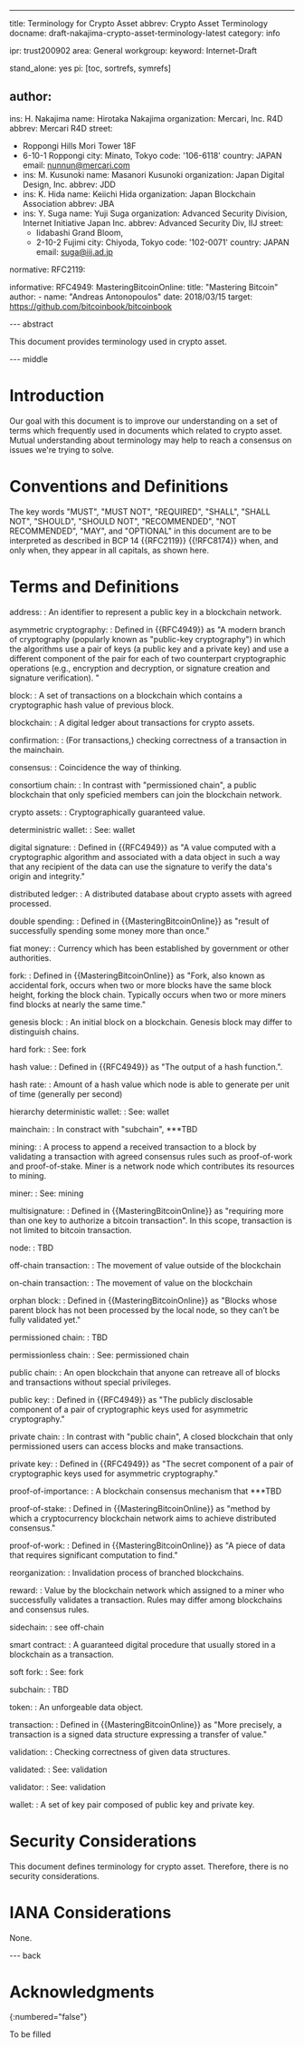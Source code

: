 ---
title: Terminology for Crypto Asset
abbrev: Crypto Asset Terminology
docname: draft-nakajima-crypto-asset-terminology-latest
category: info

ipr: trust200902
area: General
workgroup:
keyword: Internet-Draft

stand_alone: yes
pi: [toc, sortrefs, symrefs]

author:
-
   ins: H. Nakajima
   name: Hirotaka Nakajima
   organization: Mercari, Inc. R4D
   abbrev: Mercari R4D
   street:
   - Roppongi Hills Mori Tower 18F
   - 6-10-1 Roppongi
   city: Minato, Tokyo
   code: '106-6118'
   country: JAPAN
   email: nunnun@mercari.com
-
   ins: M. Kusunoki
   name: Masanori Kusunoki
   organization: Japan Digital Design, Inc.
   abbrev: JDD
-
   ins: K. Hida
   name: Keiichi Hida
   organization: Japan Blockchain Association
   abbrev: JBA
-
  ins: Y. Suga
  name: Yuji Suga
  organization: Advanced Security Division, Internet Initiative Japan Inc.
  abbrev: Advanced Security Div, IIJ
  street:
  - Iidabashi Grand Bloom,
  - 2-10-2 Fujimi
  city: Chiyoda, Tokyo
  code: '102-0071'
  country: JAPAN
  email: suga@iij.ad.jp

normative:
  RFC2119:

informative:
  RFC4949:
  MasteringBitcoinOnline:
    title: "Mastering Bitcoin"
    author:
    - name: "Andreas Antonopoulos"
    date: 2018/03/15
    target: https://github.com/bitcoinbook/bitcoinbook

--- abstract

This document provides terminology used in crypto asset.

--- middle

# Introduction

Our goal with this document is to improve our understanding on a set of terms which frequently used in documents which related to crypto asset.
Mutual understanding about terminology may help to reach a consensus on issues we're trying to solve.

# Conventions and Definitions

The key words "MUST", "MUST NOT", "REQUIRED", "SHALL", "SHALL NOT", "SHOULD",
"SHOULD NOT", "RECOMMENDED", "NOT RECOMMENDED", "MAY", and "OPTIONAL" in this
document are to be interpreted as described in BCP 14 {{RFC2119}} {{!RFC8174}}
when, and only when, they appear in all capitals, as shown here.

# Terms and Definitions

address:
: An identifier to represent a public key in a blockchain network.

asymmetric cryptography:
: Defined in {{RFC4949}} as "A modern branch of cryptography (popularly known as
  "public-key cryptography") in which the algorithms use a pair of keys (a
    public key and a private key) and use a different component of the pair
    for each of two counterpart cryptographic operations
    (e.g., encryption and decryption, or signature creation and signature verification). "

block:
: A set of transactions on a blockchain which contains a cryptographic hash value of previous block.

blockchain:
: A digital ledger about transactions for crypto assets.
<!-- : One of a method of distributed ledgers which confirms  -->

confirmation:
: (For transactions,) checking correctness of a transaction in the mainchain.

consensus:
: Coincidence the way of thinking.

consortium chain:
: In contrast with "permissioned chain", a public blockchain that only speficied members can join the blockchain network.
<!-- 加入のために登録を必要とする -->

crypto assets:
: Cryptographically guaranteed value.

deterministric wallet:
: See: wallet

digital signature:
: Defined in {{RFC4949}} as "A value computed with a cryptographic algorithm and
associated with a data object in such a way that any recipient of
the data can use the signature to verify the data's origin and
integrity."

distributed ledger:
: A distributed database about crypto assets with agreed processed.
<!-- ある方法でコンセンサスを得たバリューの分散データベース -->

double spending:
: Defined in {{MasteringBitcoinOnline}} as "result of successfully spending some money more than once."

fiat money:
: Currency which has been established by government or other authorities.

fork:
: Defined in {{MasteringBitcoinOnline}} as "Fork, also known as accidental fork, occurs when two or more blocks have the same block height, forking the block chain. Typically occurs when two or more miners find blocks at nearly the same time."
<!-- NEED MODIFICATIONS for explanation of hard fork -->

genesis block:
: An initial block on a blockchain. Genesis block may differ to distinguish chains.

hard fork:
: See: fork

hash value:
: Defined in {{RFC4949}} as "The output of a hash function.".

hash rate:
: Amount of a hash value which node is able to generate per unit of time (generally per second)

hierarchy deterministic wallet:
: See: wallet

mainchain:
: In constract with "subchain", ***TBD

mining:
: A process to append a received transaction to a block by validating a transaction with agreed consensus rules such as proof-of-work and proof-of-stake. Miner is a network node which contributes its resources to mining.

miner:
: See: mining

multisignature:
: Defined in {{MasteringBitcoinOnline}} as "requiring more than one key to authorize a bitcoin transaction". In this scope, transaction is not limited to bitcoin transaction.

node:
: TBD

off-chain transaction:
: The movement of value outside of the blockchain

on-chain transaction:
: The movement of value on the blockchain

orphan block:
: Defined in {{MasteringBitcoinOnline}} as "Blocks whose parent block has not been processed by the local node, so they can’t be fully validated yet."

permissioned chain:
: TBD
<!-- VERY SIMILLAR TERM? to consortium chain-->

permissionless chain:
: See: permissioned chain

public chain:
: An open blockchain that anyone can retreave all of blocks and transactions without special privileges.

public key:
: Defined in {{RFC4949}} as "The publicly disclosable component of a pair of
      cryptographic keys used for asymmetric cryptography."

private chain:
: In contrast with "public chain", A closed blockchain that only permissioned users can access blocks and make transactions.

private key:
: Defined in {{RFC4949}} as "The secret component of a pair of cryptographic keys used
      for asymmetric cryptography."

proof-of-importance:
: A blockchain consensus mechanism that ***TBD
<!-- https://nem.io/wp-content/themes/nem/files/NEM_techRef.pdf -->

proof-of-stake:
: Defined in {{MasteringBitcoinOnline}} as "method by which a cryptocurrency blockchain network aims to achieve distributed consensus."

proof-of-work:
: Defined in {{MasteringBitcoinOnline}} as "A piece of data that requires significant computation to find."

reorganization:
: Invalidation process of branched blockchains.

reward:
: Value by the blockchain network which assigned to a miner who successfully validates a transaction. Rules may differ among blockchains and consensus rules.

sidechain:
: see off-chain

smart contract:
: A guaranteed digital procedure that usually stored in a blockchain as a transaction.

soft fork:
: See: fork

subchain:
: TBD
<!-- difference? of "sidechain" -->

token:
: An unforgeable data object.

transaction:
: Defined in {{MasteringBitcoinOnline}} as "More precisely, a transaction is a signed data structure expressing a transfer of value."

validation:
: Checking correctness of given data structures.
<!-- NEED MORE EXPLANATIONS for validated/validator -->

validated:
: See: validation

validator:
: See: validation

wallet:
: A set of key pair composed of public key and private key.

# Security Considerations

This document defines terminology for crypto asset. Therefore, there is no security considerations.

# IANA Considerations

None.

--- back

# Acknowledgments
{:numbered="false"}

To be filled
